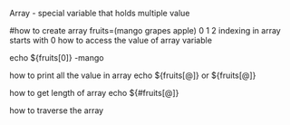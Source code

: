 Array - special variable that holds multiple value

#how to create array
fruits=(mango grapes apple)
	0	1	2
indexing in array starts with 0
how to access the value of array variable

echo ${fruits[0]}   -mango



how to print all the value in array
echo ${fruits[@]} or ${fruits[@]}

how to get length of array
echo ${#fruits[@]}

how to traverse the array

